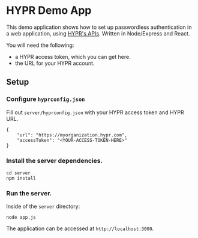 # HYPR Demo App

This demo application shows how to set up passwordless authentication in a web application, using [HYPR's APIs](https://apidocs.hypr.com/). Written in Node/Express and React.

You will need the following:

- a HYPR access token, which you can get here.
- the URL for your HYPR account.

## Setup

### Configure `hyprconfig.json`

Fill out `server/hyprconfig.json` with your HYPR access token and HYPR URL.

```
{
    "url": "https://myorganization.hypr.com",
    "accessToken": "<YOUR-ACCESS-TOKEN-HERE>"
}
```

### Install the server dependencies. 

```
cd server
npm install
```

### Run the server.

Inside of the `server` directory:

```
node app.js
```

The application can be accessed at `http://localhost:3000`. 

